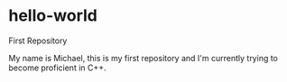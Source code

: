 # hello-world
First Repository

My name is Michael, this is my first repository and I'm currently trying to become proficient in C++. 
